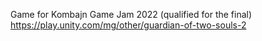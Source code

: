 Game for Kombajn Game Jam 2022
(qualified for the final)
https://play.unity.com/mg/other/guardian-of-two-souls-2
